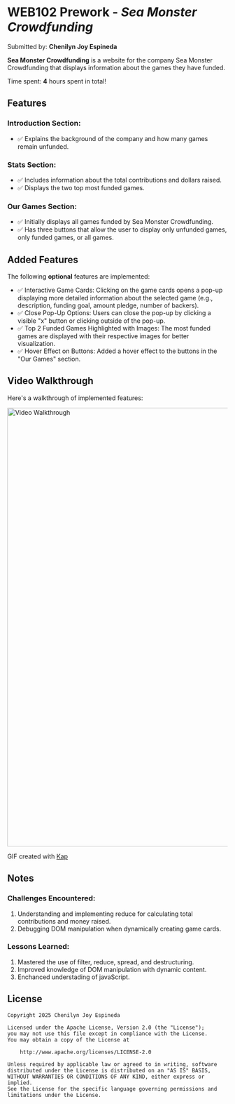 # WEB102 Prework - *Sea Monster Crowdfunding*

Submitted by: **Chenilyn Joy Espineda**

**Sea Monster Crowdfunding** is a website for the company Sea Monster Crowdfunding that displays information about the games they have funded.

Time spent: **4** hours spent in total!

## Features

### Introduction Section:
*  ✅ Explains the background of the company and how many games remain unfunded.

### Stats Section:
*  ✅ Includes information about the total contributions and dollars raised.
*  ✅ Displays the two top most funded games.

### Our Games Section:
*  ✅ Initially displays all games funded by Sea Monster Crowdfunding.
*  ✅ Has three buttons that allow the user to display only unfunded games, only funded games, or all games.

## Added Features

The following **optional** features are implemented:

*  ✅ Interactive Game Cards: Clicking on the game cards opens a pop-up displaying more detailed information about the selected game (e.g., description, funding goal, amount pledge, number of backers).
*  ✅ Close Pop-Up Options: Users can close the pop-up by clicking a visible "x" button or clicking outside of the pop-up.
*  ✅ Top 2 Funded Games Highlighted with Images: The most funded games are displayed with their respective images for better visualization.
*  ✅ Hover Effect on Buttons: Added a hover effect to the buttons in the "Our Games" section. 

## Video Walkthrough

Here's a walkthrough of implemented features:

<img src='/assets/WEB102_Walkthrough.gif' title='Video Walkthrough' width='1000' alt='Video Walkthrough' />

<!-- Replace this with whatever GIF tool you used! -->
GIF created with [Kap](https://getkap.co/)
<!-- Recommended tools:
[Kap](https://getkap.co/) for macOS
[ScreenToGif](https://www.screentogif.com/) for Windows
[peek](https://github.com/phw/peek) for Linux. -->

## Notes

### Challenges Encountered:
1. Understanding and implementing reduce for calculating total contributions and money raised.
2. Debugging DOM manipulation when dynamically creating game cards.

### Lessons Learned:
1. Mastered the use of filter, reduce, spread, and destructuring.
2. Improved knowledge of DOM manipulation with dynamic content.
3. Enchanced understading of javaScript.


## License

    Copyright 2025 Chenilyn Joy Espineda

    Licensed under the Apache License, Version 2.0 (the "License");
    you may not use this file except in compliance with the License.
    You may obtain a copy of the License at

        http://www.apache.org/licenses/LICENSE-2.0

    Unless required by applicable law or agreed to in writing, software
    distributed under the License is distributed on an "AS IS" BASIS,
    WITHOUT WARRANTIES OR CONDITIONS OF ANY KIND, either express or implied.
    See the License for the specific language governing permissions and
    limitations under the License.
